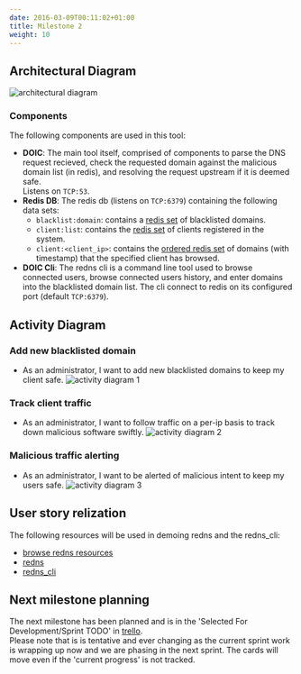 ```yaml
---
date: 2016-03-09T00:11:02+01:00
title: Milestone 2
weight: 10
---
```


## Architectural Diagram
![architectural diagram](https://s3.amazonaws.com/unixvoid-blog/redns_architectural_diagram_v2.png)

### Components
The following components are used in this tool:  

- **DOIC**: The main tool itself, comprised of components to parse the DNS
  request recieved, check the requested domain against the malicious domain list
  (in redis), and resolving the request upstream if it is deemed safe.  
  Listens on `TCP:53`.
- **Redis DB**: The redis db (listens on `TCP:6379`) containing the following data sets:  
    - `blacklist:domain`: contains a [redis set](https://redis.io/commands/set)
      of blacklisted domains.
    - `client:list`: contains the [redis set](https://redis.io/commands/set) of
      clients registered in the system.
    - `client:<client_ip>`: contains the [ordered redis set](https://redis.io/commands/rpush)
      of domains (with timestamp) that the specified client has browsed.  
- **DOIC Cli**: The redns cli is a command line tool used to browse connected
  users, browse connected users history, and enter domains into the blacklisted
  domain list.  The cli connect to redis on its configured port (default
  `TCP:6379`).


## Activity Diagram

### Add new blacklisted domain
- As an administrator, I want to add new blacklisted domains to keep my client
  safe.
![activity diagram 1](https://s3.amazonaws.com/unixvoid-blog/redns_activity_diagram_1_blacklist_domain.png)

### Track client traffic
- As an administrator, I want to follow traffic on a per-ip basis to track down
  malicious software swiftly.
![activity diagram 2](https://s3.amazonaws.com/unixvoid-blog/redns_activity_diagram_2_client_traffic.png)

### Malicious traffic alerting
- As an administrator, I want to be alerted of malicious intent to keep my users
  safe.
![activity diagram 3](https://s3.amazonaws.com/unixvoid-blog/redns_activity_diagram_3_alerting.png)


## User story relization
The following resources will be used in demoing redns and the redns_cli:  

- [browse redns resources](https://cryo.unixvoid.com/bin/redns/)  
- [redns](https://cryo.unixvoid.com/bin/redns/redns-latest-linux-amd64)  
- [redns_cli](https://cryo.unixvoid.com/bin/redns/redns_cli-latest-linux-amd64)  

## Next milestone planning
The next milestone has been planned and is in the 'Selected For
Development/Sprint TODO' in [trello](https://trello.com/b/5KMHrR6L/redns).  
Please note that is is tentative and ever changing as the current sprint work is
wrapping up now and we are phasing in the next sprint.  The cards will move even
if the 'current progress' is not tracked.
